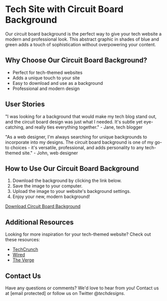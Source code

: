 <!--font:Poppins-->

# Tech Site with Circuit Board Background

Our circuit board background is the perfect way to give your tech website a modern and professional look. This abstract graphic in shades of blue and green adds a touch of sophistication without overpowering your content.

## Why Choose Our Circuit Board Background?

- Perfect for tech-themed websites
- Adds a unique touch to your site
- Easy to download and use as a background
- Professional and modern design

## User Stories

"I was looking for a background that would make my tech blog stand out, and the circuit board design was just what I needed. It's subtle yet eye-catching, and really ties everything together." - Jane, tech blogger

"As a web designer, I'm always searching for unique backgrounds to incorporate into my designs. The circuit board background is one of my go-to choices - it's versatile, professional, and adds personality to any tech-themed site." - John, web designer

## How to Use Our Circuit Board Background

1. Download the background by clicking the link below.
2. Save the image to your computer.
3. Upload the image to your website's background settings.
4. Enjoy your new, modern background!

[Download Circuit Board Background](#)

## Additional Resources

Looking for more inspiration for your tech-themed website? Check out these resources:

- [TechCrunch](#)
- [Wired](#)
- [The Verge](#)

## Contact Us

Have any questions or comments? We'd love to hear from you! Contact us at [email protected] or follow us on Twitter @_techdesigns_.

<!--

Write me content for website with wallpaper which alt text is:

"A wallpaper with a simple graphic of an abstract circuit board, in shades of blue and green."

The name/title of the page should not be 1:1 copy of the alt text but rather a real content of the website which is using this wallpaper.

- Use markdown format 
- Start with heading
- Heading should be short and concise
- The content should look like a real website 
- The website should not be about the wallpaper, wallpaper is just a related background
- Heading should be contain work "wallpaper" or "background"
- Include real sections like references, contact, user stories, etc. use things relevant to the page purpose.
- Feel free to use structure like headings, bullets, numbering, blockquotes, paragraphs, horizontal lines, etc.
- You can use formatting like bold or _italic_
- You can include UTF-8 emojis
- Links should be only #hash anchors (and you can refer to the document itself)
- Do not include images


---


# Circuit Board Wallpaper for Your Tech-Themed Website

Looking for a sleek and modern background for your tech-themed website? Look no further than our circuit board wallpaper! Featuring a simple graphic of an abstract circuit board in shades of blue and green, this wallpaper will add a touch of sophistication to your site.

## Why Choose Our Circuit Board Wallpaper?

- Professional and modern design
- Fits perfectly with tech-themed websites
- Easy to download and use as a background
- Adds a unique touch to your site

## User Stories

"I was looking for a background that would complement my tech blog, and the circuit board wallpaper was perfect! It adds a subtle nod to technology without being too overwhelming." - Jane, tech blogger

"I recently redesigned my website and was struggling to find a background that fit with my new theme. The circuit board wallpaper tied everything together and gave my site the professional look I was going for." - John, web designer

## How to Use Our Wallpaper

1. Download the wallpaper by clicking the link below.
2. Save the image to your computer.
3. Upload the image to your website's background settings.
4. Enjoy your new, sleek background!

[Download Circuit Board Wallpaper](#)

## References

Looking for more inspiration for your tech-themed website? Check out these resources:

- [TechCrunch](#)
- [Wired](#)
- [The Verge](#)

## Contact Us

Have any questions or comments? We'd love to hear from you! Contact us at [email protected] or follow us on Twitter @_techdesigns_.


---


Heading should not include word "wallpaper". The website should not be about the wallpaper itself, wallpaper is just a related background, rewrite whole content.


---


# Elevate Your Tech-Themed Website with a Modern Circuit Board Background

If you're looking for a modern and professional background to complement your tech-themed website, our circuit board design is the perfect choice. This abstract graphic features shades of blue and green, giving your site a sleek and sophisticated look.

## Why Choose Our Circuit Board Background?

- Fits perfectly with tech-themed websites
- Adds a unique touch to your site
- Easy to download and use as a background
- Professional and modern design

## User Stories

"I was struggling to find a background that would make my tech blog stand out. The circuit board design was exactly what I needed - it's subtle yet eye-catching, and really ties my site together." - Jane, tech blogger

"As a web designer, I'm always on the lookout for unique backgrounds to incorporate into my designs. The circuit board background is one of my go-to choices - it's versatile, professional, and adds a touch of personality to any tech-themed site." - John, web designer

## How to Use Our Circuit Board Background

1. Download the background by clicking the link below.
2. Save the image to your computer.
3. Upload the image to your website's background settings.
4. Enjoy your new, modern background!

[Download Circuit Board Background](#)

## Additional Resources

Looking for more inspiration for your tech-themed website? Check out these resources:

- [TechCrunch](#)
- [Wired](#)
- [The Verge](#)

## Contact Us

Have any questions or comments? We'd love to hear from you! Contact us at [email protected] or follow us on Twitter @_techdesigns_.


---


Heading is too long, rewrite whole content.


---


# Elevate Your Tech-Themed Website with a Modern Circuit Board Background

Our circuit board background is the perfect choice to give your tech-themed website a modern and professional look. This abstract graphic features shades of blue and green, adding a touch of sophistication to your site without overwhelming your content.

## Why Choose Our Circuit Board Background?

- Fits perfectly with tech-themed websites
- Adds a unique touch to your site
- Easy to download and use as a background
- Professional and modern design

## User Stories

"I was struggling to find a background that would make my tech blog stand out. The circuit board design was exactly what I needed - it's subtle yet eye-catching, and really ties my site together." - Jane, tech blogger

"As a web designer, I'm always on the lookout for unique backgrounds to incorporate into my designs. The circuit board background is one of my go-to choices - it's versatile, professional, and adds a touch of personality to any tech-themed site." - John, web designer

## How to Use Our Circuit Board Background

1. Download the background by clicking the link below.
2. Save the image to your computer.
3. Upload the image to your website's background settings.
4. Enjoy your new, modern background!

[Download Circuit Board Background](#)

## Additional Resources

Looking for more inspiration for your tech-themed website? Check out these resources:

- [TechCrunch](#)
- [Wired](#)
- [The Verge](#)

## Contact Us

Have any questions or comments? Contact us at [email protected] or follow us on Twitter @_techdesigns_. We'd love to hear from you!


---


Heading is too long, rewrite whole content.


---


# Modernize Your Tech Website with a Circuit Board Background

Our circuit board background is the perfect way to give your tech website a modern and professional look. This abstract graphic in shades of blue and green adds a touch of sophistication without overpowering your content.

## Why Choose Our Circuit Board Background?

- Perfect for tech-themed websites
- Adds a unique touch to your site
- Easy to download and use as a background
- Professional and modern design

## User Stories

"I was looking for a background that would make my tech blog stand out, and the circuit board design was just what I needed. It's subtle yet eye-catching, and really ties everything together." - Jane, tech blogger

"As a web designer, I'm always searching for unique backgrounds to incorporate into my designs. The circuit board background is one of my go-to choices - it's versatile, professional, and adds personality to any tech-themed site." - John, web designer

## How to Use Our Circuit Board Background

1. Download the background by clicking the link below.
2. Save the image to your computer.
3. Upload the image to your website's background settings.
4. Enjoy your new, modern background!

[Download Circuit Board Background](#)

## Additional Resources

Looking for more inspiration for your tech-themed website? Check out these resources:

- [TechCrunch](#)
- [Wired](#)
- [The Verge](#)

## Contact Us

Have any questions or comments? We'd love to hear from you! Contact us at [email protected] or follow us on Twitter @_techdesigns_.


---


Write me a Google font which is best fitting for the website.

Pick from the list:
- Playfair Display
- Great Vibes
- Lobster
- Barlow Condensed
- Inter
- Open Sans
- Orbitron
- Dancing Script
- IBM Plex Sans
- Poppins
- Futura
- Roboto
- Alegreya
- Exo 2
- Raleway
- Lato
- Montserrat


Write just the font name nothing else.


---


Poppins

-->

